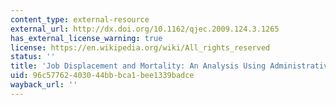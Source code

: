 ```yaml
---
content_type: external-resource
external_url: http://dx.doi.org/10.1162/qjec.2009.124.3.1265
has_external_license_warning: true
license: https://en.wikipedia.org/wiki/All_rights_reserved
status: ''
title: 'Job Displacement and Mortality: An Analysis Using Administrative Data'
uid: 96c57762-4030-44bb-bca1-bee1339badce
wayback_url: ''
---
```

